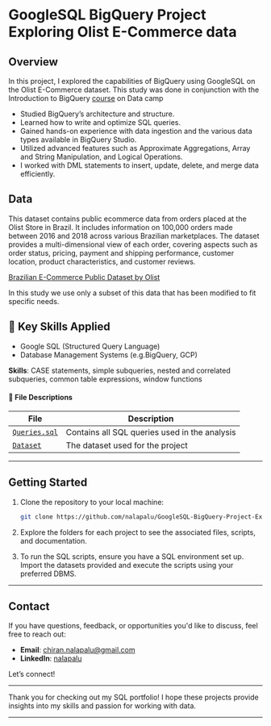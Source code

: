 #  GoogleSQL BigQuery Project Exploring Olist E-Commerce data

## Overview

In this project, I explored the capabilities of BigQuery using GoogleSQL on the Olist E-Commerce dataset. This study was done in conjunction with the Introduction to BigQuery [course](https://app.datacamp.com/learn/courses/introduction-to-bigquery) on Data camp 

- Studied BigQuery’s architecture and structure.
- Learned how to write and optimize SQL queries.
- Gained hands-on experience with data ingestion and the various data types available in BigQuery Studio.
- Utilized advanced features such as Approximate Aggregations, Array and String Manipulation, and Logical Operations.
- I worked with DML statements to insert, update, delete, and merge data efficiently.

## Data

This dataset contains public ecommerce data from orders placed at the Olist Store in Brazil. It includes information on 100,000 orders made between 2016 and 2018 across various Brazilian marketplaces. The dataset provides a multi-dimensional view of each order, covering aspects such as order status, pricing, payment and shipping performance, customer location, product characteristics, and customer reviews.

[Brazilian E-Commerce Public Dataset by Olist](https://www.kaggle.com/datasets/olistbr/brazilian-ecommerce)

In this study we use only a subset of this data that has been modified to fit specific needs. 

## 🧠 Key Skills Applied

- Google SQL (Structured Query Language)
- Database Management Systems (e.g.BigQuery, GCP)

**Skills**: CASE statements, simple subqueries, nested and correlated subqueries, common table expressions, window functions


#### 🧾 File Descriptions
| File | Description |
|------|-------------|
| [`Queries.sql`](https://github.com/nalapalu/SQL_Projects/blob/main/GoogleSQL-BigQuery-Project-Exploring-Olist-E-Commerce-data/Queries.sql) | Contains all SQL queries used in the analysis |
| [`Dataset`]([https://www.kaggle.com/datasets/hugomathien/soccer](https://www.kaggle.com/datasets/olistbr/brazilian-ecommerce)) | The dataset used for the project |

---

## Getting Started

1. Clone the repository to your local machine:
   ```bash
   git clone https://github.com/nalapalu/GoogleSQL-BigQuery-Project-Exploring-Olist-E-Commerce-data
   ```

2. Explore the folders for each project to see the associated files, scripts, and documentation.

3. To run the SQL scripts, ensure you have a SQL environment set up. Import the datasets provided and execute the scripts using your preferred DBMS.

---

## Contact

If you have questions, feedback, or opportunities you'd like to discuss, feel free to reach out:

- **Email**: [chiran.nalapalu@gmail.com](mailto:chiran.nalapalu@gmail.com)
- **LinkedIn**: [nalapalu](https://www.linkedin.com/in/nalapalu/)  

Let’s connect!

---

Thank you for checking out my SQL portfolio! I hope these projects provide insights into my skills and passion for working with data.

---
